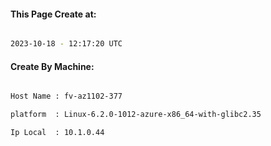 
   
#### This Page Create at:

```bash

2023-10-18 - 12:17:20 UTC

```

#### Create By Machine:

```bash

Host Name : fv-az1102-377

platform  : Linux-6.2.0-1012-azure-x86_64-with-glibc2.35

Ip Local  : 10.1.0.44

```

